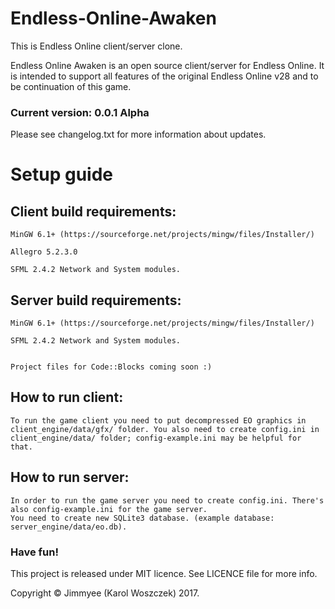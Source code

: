 # Endless-Online-Awaken
This is Endless Online client/server clone. 


Endless Online Awaken is an open source client/server for Endless Online. It is intended to support all features of the original Endless Online v28 and to be continuation of this game.


### Current version: 0.0.1 Alpha


Please see changelog.txt for more information about updates.


# Setup guide
## Client build requirements:
```
MinGW 6.1+ (https://sourceforge.net/projects/mingw/files/Installer/)

Allegro 5.2.3.0

SFML 2.4.2 Network and System modules.
```

## Server build requirements:
```
MinGW 6.1+ (https://sourceforge.net/projects/mingw/files/Installer/)

SFML 2.4.2 Network and System modules.


Project files for Code::Blocks coming soon :)
```

## How to run client:
```
To run the game client you need to put decompressed EO graphics in client_engine/data/gfx/ folder. You also need to create config.ini in client_engine/data/ folder; config-example.ini may be helpful for that.
```
## How to run server:
```
In order to run the game server you need to create config.ini. There's also config-example.ini for the game server.
You need to create new SQLite3 database. (example database: server_engine/data/eo.db).
```

### Have fun!


This project is released under MIT licence. See LICENCE file for more info.

Copyright © Jimmyee (Karol Woszczek) 2017.
